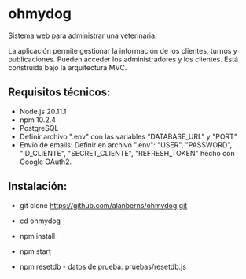# ohmydog
Sistema web para administrar una veterinaria. 

La aplicación permite gestionar la información de los clientes, turnos y publicaciones. Pueden acceder los administradores y los clientes.
Está construida bajo la arquitectura MVC.

## Requisitos técnicos:
* Node.js 20.11.1
* npm 10.2.4
* PostgreSQL
* Definir archivo ".env" con las variables "DATABASE_URL" y "PORT"
* Envío de emails: Definir en archivo ".env": "USER", "PASSWORD", "ID_CLIENTE", "SECRET_CLIENTE", "REFRESH_TOKEN" hecho con Google OAuth2.

## Instalación:
* git clone https://github.com/alanberns/ohmydog.git
* cd ohmydog
* npm install
* npm start

* npm resetdb - datos de prueba: pruebas/resetdb.js

